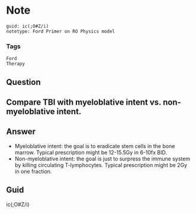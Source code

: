 # Note
```
guid: ic(;O#Z/i)
notetype: Ford Primer on RO Physics model
```

### Tags
```
Ford
Therapy
```

## Question
<h2>Compare TBI with myeloblative intent vs. non-myeloblative intent.</h2>

## Answer
<section>
<ul>
<li>Myeloblative intent: the goal is to eradicate stem cells in the bone marrow. Typical prescription might be 12-15.5Gy in 6-10fx BID.</li>
<li>Non-myeloblative intent: the goal is just to surpress the immune system by killing circulating T-lymphocytes. Typical prescription might be 2Gy in one fraction.</li>
</ul>


</section>

## Guid
ic(;O#Z/i)
